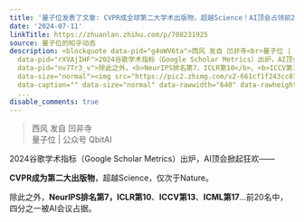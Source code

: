 ```yaml
---
title: '量子位发表了文章: CVPR成全球第二大学术出版物，超越Science！AI顶会占领前20｜谷歌学术指标2024'
date: '2024-07-11'
linkTitle: https://zhuanlan.zhihu.com/p/708231925
source: 量子位的知乎动态
description: <blockquote data-pid="g4oWV6ta">西风 发自 凹非寺<br>量子位 | 公众号 QbitAI</blockquote><p
  data-pid="rXVAjIHF">2024谷歌学术指标（Google Scholar Metrics）出炉，AI顶会掀起狂欢——</p><p data-pid="JFqLxH5f"><b>CVPR成为第二大出版物</b>，超越Science，仅次于Nature。</p><p
  data-pid="nv7Tr3_v">除此之外，<b>NeurIPS排名第7，ICLR第10</b>、<b>ICCV第13</b>、<b>ICML第17</b>…前20名中，四分之一被AI会议占据。</p><figure
  data-size="normal"><img src="https://pic2.zhimg.com/v2-661cf1f243cc81fa0168550bbc9362fd.jpg"
  data-caption="" data-size="normal" data-rawwidth="640" data-rawheight="554" class="origin_image
  ...
disable_comments: true
---
```

<blockquote data-pid="g4oWV6ta">西风 发自 凹非寺<br>量子位 | 公众号 QbitAI</blockquote><p data-pid="rXVAjIHF">2024谷歌学术指标（Google Scholar Metrics）出炉，AI顶会掀起狂欢——</p><p data-pid="JFqLxH5f"><b>CVPR成为第二大出版物</b>，超越Science，仅次于Nature。</p><p data-pid="nv7Tr3_v">除此之外，<b>NeurIPS排名第7，ICLR第10</b>、<b>ICCV第13</b>、<b>ICML第17</b>…前20名中，四分之一被AI会议占据。</p><figure data-size="normal"><img src="https://pic2.zhimg.com/v2-661cf1f243cc81fa0168550bbc9362fd.jpg" data-caption="" data-size="normal" data-rawwidth="640" data-rawheight="554" class="origin_image ...
